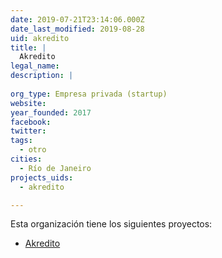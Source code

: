 ```yaml
---
date: 2019-07-21T23:14:06.000Z
date_last_modified: 2019-08-28
uid: akredito
title: |
  Akredito
legal_name: 
description: |
  
org_type: Empresa privada (startup)
website: 
year_founded: 2017
facebook: 
twitter: 
tags:
  - otro
cities: 
  - Río de Janeiro
projects_uids:
  - akredito

---
```


Esta organización tiene los siguientes proyectos:

- [Akredito](/proyectos/akredito)
